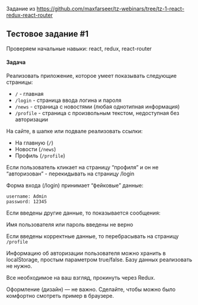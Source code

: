 Задание из https://github.com/maxfarseer/tz-webinars/tree/tz-1-react-redux-react-router
## Тестовое задание #1

Проверяем начальные навыки: react, redux, react-router


#### Задача
Реализовать приложение, которое умеет показывать следующие страницы:

+ `/` - главная
+ `/login` - страница ввода логина и пароля
+ `/news` - страница с новостями (любая однотипная информация)
+ `/profile` - страница с произвольным текстом, недоступная без авторизации

На сайте, в шапке или подвале реализовать ссылки:

+ На главную (`/`)
+ Новости (`/news`)
+ Профиль (`/profile`)

Если пользователь кликает на страницу “профиля” и он не “авторизован” - перекидывать на страницу /login

Форма входа (/login) принимает “фейковые” данные:

```
username: Admin
password: 12345 
```

Если введены другие данные, то показывается сообщения:

Имя пользователя или пароль введены не верно 

Если введены корректные данные, то перебрасывать на страницу `/profile`

Информацию об авторизации пользователя можно хранить в localStorage, простым параметром true/false. Базу данных реализовать не нужно.

Все необходимое на ваш взгляд, прокинуть через Redux.

Оформление (дизайн) — не важно. Сделайте, чтобы можно было комфортно смотреть пример в браузере.
